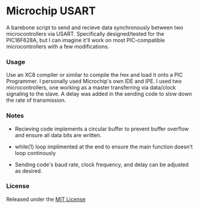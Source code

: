 Microchip USART
================
A barebone script to send and recieve data synchronously between two microcontrollers via USART. Specifically designed/tested for the PIC16F628A, but I can imagine it'll work on most PIC-compatible microcontrollers with a few modifications.


### Usage ###

Use an XC8 compiler or similar to compile the hex and load it onto a PIC Programmer. I personally used Microchip's own IDE and IPE. I used two microcontrollers, one working as a master transferring via data/clock signaling to the slave. A delay was added in the sending code to slow down the rate of transmission.


### Notes ###

* Recieving code implements a circular buffer to prevent buffer overflow and ensure all data bits are written.

* while(1) loop implimented at the end to ensure the main function doesn't loop continously

* Sending code's baud rate, clock frequency, and delay can be adjusted as desired.

### License ###
Released under the [MIT License](https://github.com/Blackglade/Snippets/blob/master/LICENSE)
